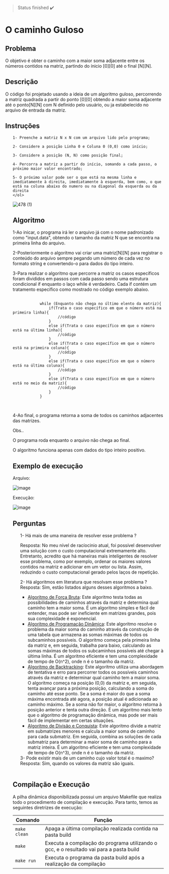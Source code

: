 > Status finished :heavy_check_mark:

# O caminho Guloso
## Problema
<body>
    <p>O objetivo é obter o caminho com a maior soma adjacente entre os números contidos na matriz, partindo do ínicio [0][0] até o final [N][N].</p>
</body>

## Descrição

<body>
    <p> O código foi projetado usando a ideia de um algoritmo guloso, percorrendo a matriz quadrada a partir do ponto [0][0] obtendo a maior soma adjacente até o ponto[N][N] com N definido pelo usuário, ou ja estabelecido no arquivo de entrada da matriz.</p>
</body>

## Instruções

<body>
  <ol>
    
    1- Preenche a matriz N x N com um arquivo lido pelo programa;

    2- Considere a posição Linha 0 e Coluna 0 (0,0) como início;

    3- Considere a posição (N, N) como posição final;

    4- Percorra a matriz a partir do início, somando a cada passo, o próximo maior valor encontrado;

    5- O próximo valor pode ser o que está na mesma linha e imediatamente à direita, imediatamente à esquerda, bem como, o que está na coluna abaixo do numero ou na diagonal da esquerda ou da direita
    </ol>
</body>

![478 (1)](https://user-images.githubusercontent.com/102326098/225345250-6e0903e8-0917-428c-b454-bcdb3fe8dbaa.png)

 ## Algoritmo
 <body>
    <p>1-Ao inicar, o programa irá ler o arquivo já com o nome padronizado como "input.data", obtendo o tamanho da matriz N que se encontra na primeira linha do arquivo.</p>
    <p>2-Posteriormente o algoritmo vai criar uma matriz[N][N] para registrar o conteúdo do arquivo sempre pegando um número de cada vez no formato string e convertendo-o para dados do tipo inteiro.</p>
    <p>3-Para realizar o algoritmo que percorre a matriz os casos específicos foram divididos em passos com cada passo sendo uma estrutura condicional if enquanto o laço     while é verdadeiro. Cada if contém um tratamento específico como mostrado no código exemplo abaixo.</p>
    <pre>
        <code>
            while (Enquanto não chega no último elento da matriz){
                if(Trata o caso específico em que o número está na primeira linha){
                    //código
                }
                else if(Trata o caso específico em que o número está na última linha){
                    //código
                }
                else if(Trata o caso específico em que o número está na primeira coluna){
                    //código
                }
                else if(Trata o caso específico em que o número está na última coluna){
                    //código
                }
                else if(Trata o caso específico em que o número está no meio da matriz){
                    //código
                }
            }
        </code>
    </pre>
    <p>4-Ao final, o programa retorna a soma de todos os caminhos adjacentes das matrizes.</p>
   
</body>
 Obs..
    <p>O programa roda enquanto o arquivo não chega ao final.</p>
    <p>O algoritmo funciona apenas com dados do tipo inteiro positivo.</p>
      
 ## Exemplo de execução
 <body>
     <p>Arquivo:</p>
  </body>

 ![image](https://user-images.githubusercontent.com/102326098/225883350-9cd4086e-2c2c-4e0f-b408-03d397bf0c63.png)

<body>
     <p>Execução:</p>
  </body>


 ![image](https://user-images.githubusercontent.com/102326098/225883883-ef3cdb45-52c7-4c4b-b4fd-c9fd7720e99b.png)
 ## Perguntas
<body>
  <ol>
  1- Há mais de uma maneira de resolver esse problema ?<br/>
    <p>Resposta: No meu nível de racíocinio atual, foi possível desenvolver uma solução com o custo computacional extremamente alto. Entretanto, acredito que há maneiras mais inteligentes de resolver esse problema, como por exemplo, ordenar os maiores valores contidos na matriz e adicionar em um vetor ou lista. Assim, reduzindo o custo computacional gerado pelos laços de repetição.</p>
    
  2- Há algoritmos em literatura que resolvam esse problema ?<br/>
    Resposta: Sim, estão listados alguns desses algoritmos a baixo.
    <ul>
        <li>[Algoritmo de Força Bruta](https://www.freecodecamp.org/portuguese/news/algoritmos-de-forca-bruta-explicados/): Este algoritmo testa todas as possibilidades de caminhos através da matriz e determina qual caminho tem a maior soma. É um algoritmo simples e fácil de entender, mas pode ser ineficiente em matrizes grandes, pois sua complexidade é exponencial.</li>
        <li>[Algoritmo de Programação Dinâmica](https://www.ime.usp.br/~pf/analise_de_algoritmos/aulas/dynamic-programming.html): Este algoritmo resolve o problema da maior soma do caminho através da construção de uma tabela que armazena as somas máximas de todos os subcaminhos possíveis. O algoritmo começa pela primeira linha da matriz e, em seguida, trabalha para baixo, calculando as somas máximas de todos os subcaminhos possíveis até chegar à última linha. É um algoritmo eficiente e tem uma complexidade de tempo de O(n^2), onde n é o tamanho da matriz.</li>
        <li>[Algoritmo de Backtracking](http://www3.decom.ufop.br/toffolo/site_media/uploads/2011-1/bcc402/slides/10._backtracking.pdf): Este algoritmo utiliza uma abordagem de tentativa e erro para percorrer todos os possíveis caminhos através da matriz e determinar qual caminho tem a maior soma. O algoritmo começa na posição (0,0) da matriz e, em seguida, tenta avançar para a próxima posição, calculando a soma do caminho até esse ponto. Se a soma é maior do que a soma máxima encontrada até agora, a posição atual é adicionada ao caminho máximo. Se a soma não for maior, o algoritmo retorna à posição anterior e tenta outra direção. É um algoritmo mais lento que o algoritmo de programação dinâmica, mas pode ser mais fácil de implementar em certas situações.</li>
        <li>[Algoritmo de Divisão e Conquista](https://www.ime.usp.br/~pf/analise_de_algoritmos/aulas/divide-and-conquer.html): Este algoritmo divide a matriz em submatrizes menores e calcula a maior soma de caminho para cada submatriz. Em seguida, combina as soluções de cada submatriz para determinar a maior soma de caminho para a matriz inteira. É um algoritmo eficiente e tem uma complexidade de tempo de O(n^3), onde n é o tamanho da matriz.</li>
    </ul>
  3- Pode existir mais de um caminho cujo valor total é o maximo?<br/>
    Resposta: Sim, quando os valores da matriz são iguais.<br/><br/>
  </ol>

  ## Compilação e Execução 

A pilha dinâmica disponibilizada possui um arquivo Makefile que realiza todo o procedimento de compilação e execução. Para tanto, temos as seguintes diretrizes de execução:


| Comando                |  Função                                                                                           |                     
| -----------------------| ------------------------------------------------------------------------------------------------- |
|  `make clean`          | Apaga a última compilação realizada contida na pasta build                                        |
|  `make`                | Executa a compilação do programa utilizando o gcc, e o resultado vai para a pasta build           |
|  `make run`            | Executa o programa da pasta build após a realização da compilação                                 |

</body>
